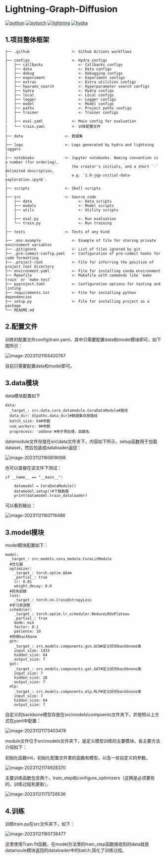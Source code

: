# Lightning-Graph-Diffusion

[![python](https://img.shields.io/badge/-Python_3.8_%7C_3.9_%7C_3.10-blue?logo=python&logoColor=white)](https://github.com/pre-commit/pre-commit)
[![pytorch](https://img.shields.io/badge/PyTorch_2.0+-ee4c2c?logo=pytorch&logoColor=white)](https://pytorch.org/get-started/locally/)
[![lightning](https://img.shields.io/badge/-Lightning_2.0+-792ee5?logo=pytorchlightning&logoColor=white)](https://pytorchlightning.ai/)
[![hydra](https://img.shields.io/badge/Config-Hydra_1.3-89b8cd)](https://hydra.cc/)

## 1.项目整体框架

```
├── .github                   <- Github Actions workflows
│
├── configs                   <- Hydra configs
│   ├── callbacks                <- Callbacks configs
│   ├── data                     <- Data configs
│   ├── debug                    <- Debugging configs
│   ├── experiment               <- Experiment configs
│   ├── extras                   <- Extra utilities configs
│   ├── hparams_search           <- Hyperparameter search configs
│   ├── hydra                    <- Hydra configs
│   ├── local                    <- Local configs
│   ├── logger                   <- Logger configs
│   ├── model                    <- Model configs
│   ├── paths                    <- Project paths configs
│   ├── trainer                  <- Trainer configs
│   │
│   ├── eval.yaml             <- Main config for evaluation
│   └── train.yaml            <- 训练配置文件
│
├── data                   <- 数据集
│
├── logs                   <- Logs generated by hydra and lightning loggers
│
├── notebooks              <- Jupyter notebooks. Naming convention is a number (for ordering),
│                             the creator's initials, and a short `-` delimited description,
│                             e.g. `1.0-jqp-initial-data-exploration.ipynb`.
│
├── scripts                <- Shell scripts
│
├── src                    <- Source code
│   ├── data                     <- Data scripts
│   ├── models                   <- Model scripts
│   ├── utils                    <- Utility scripts
│   │
│   ├── eval.py                  <- Run evaluation
│   └── train.py                 <- Run training
│
├── tests                  <- Tests of any kind
│
├── .env.example              <- Example of file for storing private environment variables
├── .gitignore                <- List of files ignored by git
├── .pre-commit-config.yaml   <- Configuration of pre-commit hooks for code formatting
├── .project-root             <- File for inferring the position of project root directory
├── environment.yaml          <- File for installing conda environment
├── Makefile                  <- Makefile with commands like `make train` or `make test`
├── pyproject.toml            <- Configuration options for testing and linting
├── requirements.txt          <- File for installing python dependencies
├── setup.py                  <- File for installing project as a package
└── README.md
```

## 2.配置文件

训练的配置文件config\train.yaml，其中只需要配置data和model模块即可，如下图所示：

![image-20231121155420767](image/image-20231121155420767.png)

目前只需要配置data和model即可。

## 3.data模块

data模块配置如下

```
data:
  _target_: src.data.cora_datamodule.CoraDataModule#路径
  data_dir: ${paths.data_dir}#数据集存放路径
  batch_size: 64#参数	
  num_workers: 0#参数
  proprecess: 'addone'#用于预处理，函数名
```

datamodule文件存放在src\data文件夹下，内容如下所示，setup函数用于加载dataset，然后包装成dataloader返回：

![image-20231121160619098](image/image-20231121160619098.png)

也可以直接在该文件下测试：

```
if __name__ == "__main__":

    datamodel = CoraDataModule()
    datamodel.setup()#下载数据
    print(datamodel.train_dataloader)
```

可以看到输出：

![image-20231121160716486](image/image-20231121160716486.png)

## 3.model模块

model模块配置如下：

```
model:
  _target_: src.models.cora_module.CoraLitModule
  #优化器
  optimizer:
    _target_: torch.optim.Adam
    _partial_: true
    lr: 0.01
    weight_decay: 0.0
  #损失函数
  loss:
    _target_: torch.nn.CrossEntropyLoss
  #学习率调整
  scheduler:
    _target_: torch.optim.lr_scheduler.ReduceLROnPlateau
    _partial_: true
    mode: min
    factor: 0.1
    patience: 10
  #网络backbone
  gcn:
    _target_: src.models.components.gcn.GCN#定义好的backbnone类
    input_size: 1433
    hidden_size: 64
    output_size: 7
  gat:
    _target_: src.models.components.gat.GAT#定义好的backbnone类
    input_size: 7
    hidden_size: 28
    output_size: 7
  mlp:
    _target_: src.models.components.mlp.MLP#定义好的backbnone类
    input_size: 7
    hidden_size: 64
    output_size: 7
```

自定义的backbone模型存放在src\models\compoents文件夹下，并按照以上方式在yaml中配置：

![image-20231121173403478](image/image-20231121173403478.png)

module文件位于src\models文件夹下，是定义模型训练的主要模块，各主要方法介绍如下：

初始化函数init，初始化配置文件里的函数和模型，以及一些自定义的参数。

![image-20231121174928370](image/image-20231121174928370.png)

主要训练函数包含两个，train_step和configure_optimizers（这俩是必须要有的，训练过程和更新）。

![image-20231121175726536](image/image-20231121175726536.png)

## 4.训练

训练train.py在src文件夹下，如下：

![image-20231121180738477](image/image-20231121180738477.png)

这里使用Train.fit函数，在model方法里的train_step函数接收到的data就是datamoule模块返回的dataloader中的batch,简化了训练过程。